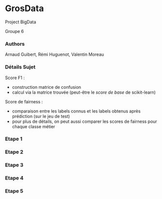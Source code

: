 # GrosData
Project BigData

Groupe 6

### Authors
Arnaud Guibert, Rémi Huguenot, Valentin Moreau

### Détails Sujet

Score F1 :
- construction matrice de confusion
- calcul via la matrice trouvée (peut-être le *score de base* de scikit-learn)

Score de fairness :
- comparaison entre les labels connus et les labels obtenus après prédiction (sur le jeu de test)
- pour plus de détails, on peut aussi comparer les scores de fairness pour chaque classe métier


### Etape 1

### Etape 2

### Etape 3

### Etape 4

### Etape 5
